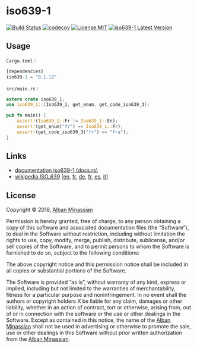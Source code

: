 # iso639-1 #

[![Build Status](https://travis-ci.org/AlbanMinassian/iso639.svg?branch=master)](https://travis-ci.org/AlbanMinassian/iso639)
[![codecov](https://codecov.io/gh/AlbanMinassian/iso639/branch/master/graph/badge.svg)](https://codecov.io/gh/AlbanMinassian/iso639)
[![License:MIT](https://img.shields.io/badge/License-MIT-yellow.svg)](https://opensource.org/licenses/MIT)
[![iso639-1 Latest Version](https://img.shields.io/crates/v/iso639-1.svg)](https://crates.io/crates/iso639-1)


## Usage ##

``Cargo.toml`` :

```rust
[dependencies]
iso639-1 = "0.1.12"
```

``src/main.rs`` :

```rust
extern crate iso639_1;
use iso639_1::{Iso639_1, get_enum, get_code_iso639_3};

pub fn main() {
    assert!(Iso639_1::Fr != Iso639_1::En);
    assert!(get_enum("fr") == Iso639_1::Fr);
    assert!(get_code_iso639_3("fr") == "fra");
}
```

## Links ##

- [documentation iso639-1 (docs.rs)](https://docs.rs/iso639-1)
- [wikipedia ISO_639](https://en.wikipedia.org/wiki/ISO_639) [[en](https://en.wikipedia.org/wiki/ISO_639), [fr](https://fr.wikipedia.org/wiki/ISO_639), [de](https://de.wikipedia.org/wiki/ISO_639), [fr](https://fr.wikipedia.org/wiki/ISO_639), [es](https://es.wikipedia.org/wiki/ISO_639), [it](https://it.wikipedia.org/wiki/ISO_639)]

## License ##

Copyright © 2018, [Alban Minassian](https://github.com/AlbanMinassian)

Permission is hereby granted, free of charge, to any person obtaining a copy of this software and associated documentation files (the “Software”), to deal in the Software without restriction, including without limitation the rights to use, copy, modify, merge, publish, distribute, sublicense, and/or sell copies of the Software, and to permit persons to whom the Software is furnished to do so, subject to the following conditions:

The above copyright notice and this permission notice shall be included in all copies or substantial portions of the Software.

The Software is provided “as is”, without warranty of any kind, express or implied, including but not limited to the warranties of merchantability, fitness for a particular purpose and noninfringement. In no event shall the authors or copyright holders X be liable for any claim, damages or other liability, whether in an action of contract, tort or otherwise, arising from, out of or in connection with the software or the use or other dealings in the Software.
Except as contained in this notice, the name of the [Alban Minassian](https://github.com/AlbanMinassian) shall not be used in advertising or otherwise to promote the sale, use or other dealings in this Software without prior written authorization from the [Alban Minassian](https://github.com/AlbanMinassian).
